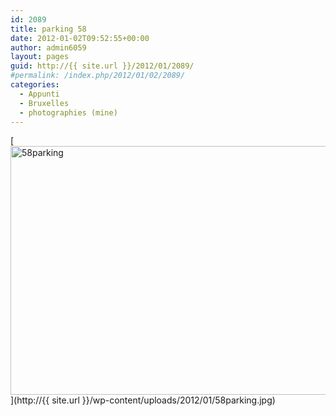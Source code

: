 ```yaml
---
id: 2089
title: parking 58
date: 2012-01-02T09:52:55+00:00
author: admin6059
layout: pages
guid: http://{{ site.url }}/2012/01/2089/
#permalink: /index.php/2012/01/02/2089/
categories:
  - Appunti
  - Bruxelles
  - photographies (mine)
---
```

[<img class="aligncenter wp-image-3794 size-full" src="http://{{ site.url }}/wp-content/uploads/2012/01/58parking.jpg" alt="58parking" width="600" height="398" srcset="http://{{ site.url }}/wp-content/uploads/2012/01/58parking.jpg 600w, http://{{ site.url }}/wp-content/uploads/2012/01/58parking-300x199.jpg 300w, http://{{ site.url }}/wp-content/uploads/2012/01/58parking-330x220.jpg 330w" sizes="(max-width: 600px) 100vw, 600px" />](http://{{ site.url }}/wp-content/uploads/2012/01/58parking.jpg)